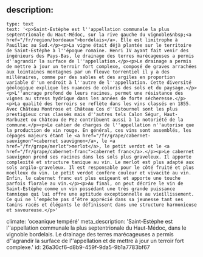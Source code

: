 description:
  -
    type: text
    text: '<p>Saint-Estèphe est l''appellation communale la plus septentrionale du Haut-Médoc, sur la rive gauche du vignoble&nbsp;<a href="/fr/region/bordeaux">bordelais</a>. Elle est limitrophe à Pauillac au Sud.</p><p>La vigne était déjà plantée sur le territoire de Saint-Estèphe à l''époque romaine. Henri IV ayant fait venir des ingénieurs des Pays-Bas, le drainage des terres marécageuses a permis d''agrandir la surface de l''appellation.</p><p>Le drainage a permis de mettre à jour un terroir fort complexe, composé de graves arrachées aux lointaines montagnes par un fleuve torrentiel il y a des millénaires, comme par des sables et des argiles en proportion variable d''un endroit à l''autre de l''appellation. Cette diversité géologique explique les nuances de coloris des sols et du paysage.</p><p>L''ancrage profond de leurs racines, permet une résistance des vignes au stress hydrique dans les années de forte sécheresse.</p><p>La qualité des terroirs se reflète dans les vins classés en 1855. Avec Château Montrose et Château Cos d''Estournel sont les plus prestigieux crus classés mais d''autres tels Calon Ségur, Haut-Marbuzet ou Château de Pez contribuent aussi à la notoriété de la commune.</p><p>Le cahier de charges de l''appellation n''autorise que la production de vin rouge. En général, ces vins sont assemblés, les cépages majeurs étant le <a href="/fr/grape/cabernet-sauvignon">cabernet sauvignon</a>, le <a href="/fr/grape/merlot">merlot</a>, le petit verdot et le <a href="/fr/grape/cabernet-franc">cabernet franc</a>.</p><p>Le cabernet sauvignon prend ses racines dans les sols plus graveleux. Il apporte complexité et structure tanique au vin. Le merlot est plus adapté aux sols argilo-graveleux. Il est responsable pour le côté fruité et plus moelleux du vin. Le petit verdot confère couleur et vivacité au vin. Enfin, le cabernet franc est plus exigeant et apporte une touche parfois florale au vin.</p><p>Au final, on peut décrire le vin de Saint-Estèphe comme un vin possédant une très grande puissance tannique qui lui offre une aptitude exceptionnelle au vieillissement. Ce qui ne l’empêche pas d’être apprécié dans sa jeunesse tant ses tanins racés et élégants le définissent dans une structure harmonieuse et savoureuse.</p>'
climate: 'oceanique tempéré'
meta_description: 'Saint-Estèphe est l''appellation communale la plus septentrionale du Haut-Médoc, dans le vignoble bordelais. Le drainage des terres marécageuses a permis d''agrandir la surface de l''appellation et de mettre à jour un terroir fort complexe.'
id: 26a30cf6-d8b9-459f-9da5-9b1a7783bf67
